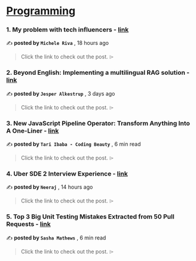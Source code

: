 
<h1><a href=https://medium.com/tag/programming/recommended target="_blank" rel="noopener noreferrer">Programming</a></h1>
<h3>1. My problem with tech influencers - <a href=https://medium.com/@micheleriva/my-problem-with-tech-influencers-4592d124bf15?source=tag_recommended_feed---------0-84----------programming----------7eaf96ef_63f5_4bb3_9be8_ab85c418c0b3------- target="_blank" rel="noopener noreferrer">link</a></h3>

✍️ **posted by `Michele Riva`** <date> , 18 hours ago</date>

<blockquote>Click the link to check out the post. ⌲</blockquote>

<h3>2. Beyond English: Implementing a multilingual RAG solution - <a href=https://medium.com/towards-data-science/beyond-english-implementing-a-multilingual-rag-solution-12ccba0428b6?source=tag_recommended_feed---------1-107----------programming----------7eaf96ef_63f5_4bb3_9be8_ab85c418c0b3------- target="_blank" rel="noopener noreferrer">link</a></h3>

✍️ **posted by `Jesper Alkestrup`** <date> , 3 days ago</date>

<blockquote>Click the link to check out the post. ⌲</blockquote>

<h3>3. New JavaScript Pipeline Operator: Transform Anything Into A One-Liner - <a href=https://medium.com/javascript-in-plain-english/javascript-pipeline-operator-e5e3d6601848?source=tag_recommended_feed---------2-85----------programming----------7eaf96ef_63f5_4bb3_9be8_ab85c418c0b3------- target="_blank" rel="noopener noreferrer">link</a></h3>

✍️ **posted by `Tari Ibaba - Coding Beauty`** <date> , 6 min read</date>

<blockquote>Click the link to check out the post. ⌲</blockquote>

<h3>4. Uber SDE 2 Interview Experience - <a href=https://medium.com/@neeraj_swe/uber-sde-2-interview-experience-5523a2c7a268?source=tag_recommended_feed---------3-84----------programming----------7eaf96ef_63f5_4bb3_9be8_ab85c418c0b3------- target="_blank" rel="noopener noreferrer">link</a></h3>

✍️ **posted by `Neeraj`** <date> , 14 hours ago</date>

<blockquote>Click the link to check out the post. ⌲</blockquote>

<h3>5. Top 3 Big Unit Testing Mistakes Extracted from 50 Pull Requests - <a href=https://medium.com/gitconnected/top-3-big-unit-testing-mistakes-extracted-from-50-pull-requests-ce3af893f778?source=tag_recommended_feed---------4-107----------programming----------7eaf96ef_63f5_4bb3_9be8_ab85c418c0b3------- target="_blank" rel="noopener noreferrer">link</a></h3>

✍️ **posted by `Sasha Mathews`** <date> , 6 min read</date>

<blockquote>Click the link to check out the post. ⌲</blockquote>

